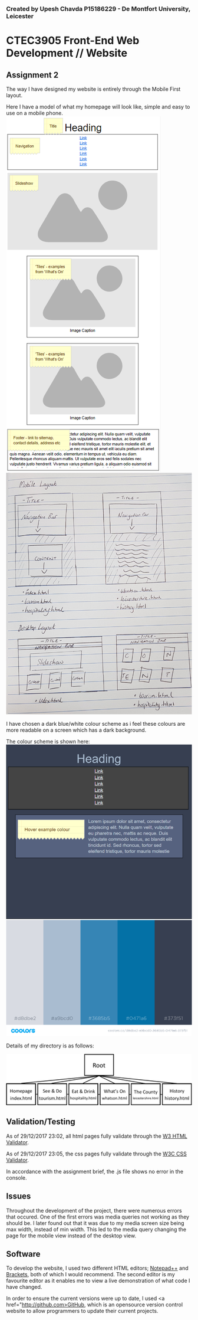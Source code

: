 ### Created by Upesh Chavda P15186229 - De Montfort University, Leicester
# CTEC3905 Front-End Web Development // Website
## Assignment 2

The way I have designed my website is entirely through the Mobile First layout. 

Here I have a model of what my homepage will look like, simple and easy to use on a mobile phone.
![img](wireframes/Home.PNG)
![img](wireframes/designplan.jpg)

I have chosen a dark blue/white colour scheme as i feel these colours are more readable on a screen which has a dark background.

The colour scheme is shown here:
![img](wireframes/Colour%20Scheme.PNG)
![img](colourscheme.png)

Details of my directory is as follows:

![img](wireframes/Navigation.png)

## Validation/Testing
As of 29/12/2017 23:02, all html pages fully validate through the <a href="http://validator.w3.org">W3 HTML Validator</a>.

As of 29/12/2017 23:05, the css pages fully validate through the <a href="https://jigsaw.w3.org/css-validator/">W3C CSS Validator</a>.

In accordance with the assignment brief, the .js file shows no error in the console.

## Issues
Throughout the development of the project, there were numerous errors that occured. One of the first errors was media queries not working as they should be. I later found out that it was due to my media screen size being max width, instead of min width. This led to the media query changing the page for the mobile view instead of the desktop view.

## Software
To develop the website, I used two different HTML editors; <a href="https://notepad-plus-plus.org/">Notepad++</a> and <a href="http://brackets.io/">Brackets</a>, both of which I would recommend. The second editor is my favourite editor as it enables me to view a live demonstration of what code I have changed.

In order to ensure the current versions were up to date, I used <a href="http://github.com>GitHub</a>, which is an opensource version control website to allow programmers to update their current projects.
